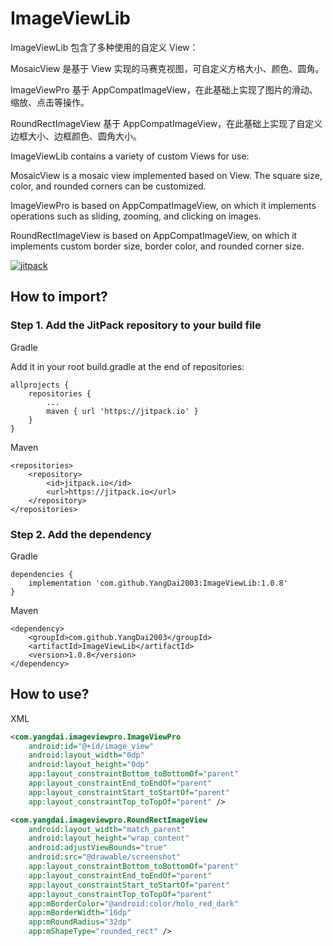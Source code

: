 # ImageViewLib

ImageViewLib 包含了多种使用的自定义 View：

MosaicView 是基于 View 实现的马赛克视图，可自定义方格大小、颜色、圆角。

ImageViewPro 基于 AppCompatImageView，在此基础上实现了图片的滑动、缩放、点击等操作。

RoundRectImageView 基于 AppCompatImageView，在此基础上实现了自定义边框大小、边框颜色、圆角大小。

ImageViewLib contains a variety of custom Views for use:

MosaicView is a mosaic view implemented based on View. The square size, color, and rounded corners can be customized.

ImageViewPro is based on AppCompatImageView, on which it implements operations such as sliding, zooming, and clicking on images.

RoundRectImageView is based on AppCompatImageView, on which it implements custom border size, border color, and rounded corner size.

[![jitpack](https://jitpack.io/v/YangDai2003/ImageViewLib.svg)](https://jitpack.io/#YangDai2003/ImageViewLib)

## How to import?

### Step 1. Add the JitPack repository to your build file

Gradle

Add it in your root build.gradle at the end of repositories:

```code
allprojects {
    repositories {
        ...
        maven { url 'https://jitpack.io' }
    }
}
```

Maven

```code
<repositories>
    <repository>
        <id>jitpack.io</id>
        <url>https://jitpack.io</url>
    </repository>
</repositories>
```

### Step 2. Add the dependency

Gradle

```code
dependencies {
    implementation 'com.github.YangDai2003:ImageViewLib:1.0.8'
}
```

Maven

```code
<dependency>
    <groupId>com.github.YangDai2003</groupId>
	<artifactId>ImageViewLib</artifactId>
	<version>1.0.8</version>
</dependency>
```

## How to use?

XML

```xml
<com.yangdai.imageviewpro.ImageViewPro
    android:id="@+id/image_view"
    android:layout_width="0dp"
    android:layout_height="0dp"
    app:layout_constraintBottom_toBottomOf="parent"
    app:layout_constraintEnd_toEndOf="parent"
    app:layout_constraintStart_toStartOf="parent"
    app:layout_constraintTop_toTopOf="parent" />
```

```xml
<com.yangdai.imageviewpro.RoundRectImageView
    android:layout_width="match_parent"
    android:layout_height="wrap_content"
    android:adjustViewBounds="true"
    android:src="@drawable/screenshot"
    app:layout_constraintBottom_toBottomOf="parent"
    app:layout_constraintEnd_toEndOf="parent"
    app:layout_constraintStart_toStartOf="parent"
    app:layout_constraintTop_toTopOf="parent"
    app:mBorderColor="@android:color/holo_red_dark"
    app:mBorderWidth="16dp"
    app:mRoundRadius="32dp"
    app:mShapeType="rounded_rect" />
```
